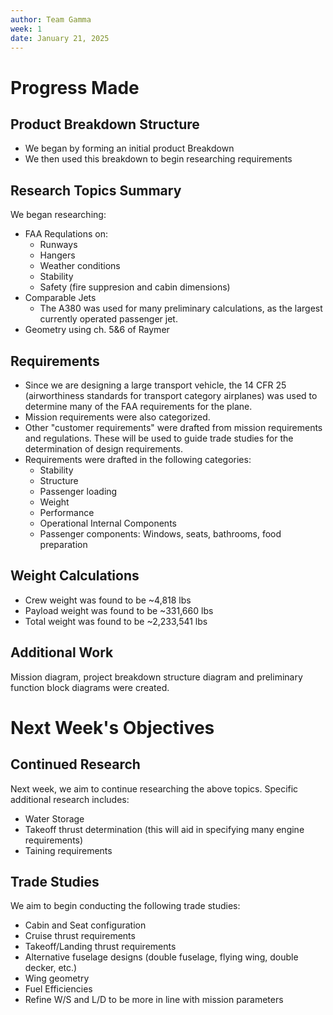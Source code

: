 ```yaml
---
author: Team Gamma 
week: 1
date: January 21, 2025
---
```

# Progress Made

## Product Breakdown Structure
- We began by forming an initial product Breakdown
- We then used this breakdown to begin researching requirements

## Research Topics Summary
We began researching: 

- FAA Requlations on:
    - Runways
    - Hangers
    - Weather conditions
    - Stability
    - Safety (fire suppresion and cabin dimensions)
- Comparable Jets
    - The A380 was used for many preliminary calculations, as the largest currently operated passenger jet.
- Geometry using ch. 5&6 of Raymer
## Requirements
- Since we are designing a large transport vehicle, the 14 CFR 25 (airworthiness standards for transport category airplanes) was used to determine many of the FAA requirements for the plane.
- Mission requirements were also categorized.
- Other "customer requirements" were drafted from mission requirements and regulations. These will be used to guide trade studies for the determination of design requirements.
- Requirements were drafted in the following categories:
    - Stability
    - Structure
    - Passenger loading
    - Weight
    - Performance
    - Operational Internal Components
    - Passenger components: Windows, seats, bathrooms, food preparation

## Weight Calculations
- Crew weight was found to be ~4,818 lbs
- Payload weight was found to be ~331,660 lbs
- Total weight was found to be ~2,233,541 lbs

## Additional Work
Mission diagram, project breakdown structure diagram and preliminary function block diagrams were created.

# Next Week's Objectives

## Continued Research
Next week, we aim to continue researching the above topics. Specific additional research includes:

- Water Storage
- Takeoff thrust determination (this will aid in specifying many engine requirements)
- Taining requirements

## Trade Studies

We aim to begin conducting the following trade studies:

- Cabin and Seat configuration
- Cruise thrust requirements
- Takeoff/Landing thrust requirements
- Alternative fuselage designs (double fuselage, flying wing, double decker, etc.)
- Wing geometry
- Fuel Efficiencies
- Refine W/S and L/D to be more in line with mission parameters
